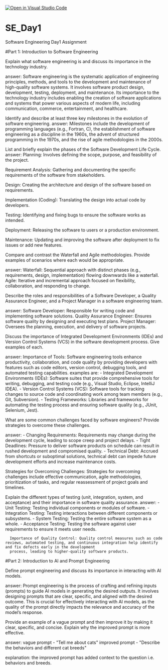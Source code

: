 [![Open in Visual Studio Code](https://classroom.github.com/assets/open-in-vscode-2e0aaae1b6195c2367325f4f02e2d04e9abb55f0b24a779b69b11b9e10269abc.svg)](https://classroom.github.com/online_ide?assignment_repo_id=15566359&assignment_repo_type=AssignmentRepo)
# SE_Day1
Software Engineering Day1 Assignment

#Part 1: Introduction to Software Engineering

Explain what software engineering is and discuss its importance in the technology industry.

answer: Software engineering is the systematic application of engineering principles, methods, and tools to the development and maintenance of high-quality software systems. It involves software product design, development, testing, deployment, and maintenance.
Its importance to the technology industry includes enabling the creation of software applications and systems that power various aspects of modern life, including communication, commerce, entertainment, and healthcare.

 

Identify and describe at least three key milestones in the evolution of software engineering.
answer: Milestones include the development of programming languages (e.g., Fortran, C), the establishment of software engineering as a discipline in the 1960s, the advent of structured programming in the 1970s, and the rise of agile methodologies in the 2000s.



List and briefly explain the phases of the Software Development Life Cycle.
answer: Planning: Involves defining the scope, purpose, and feasibility of the project.

Requirement Analysis: Gathering and documenting the specific requirements of the software from stakeholders.

Design: Creating the architecture and design of the software based on requirements.

Implementation (Coding): Translating the design into actual code by developers.

Testing: Identifying and fixing bugs to ensure the software works as intended.

Deployment: Releasing the software to users or a production environment.

Maintenance: Updating and improving the software after deployment to fix issues or add new features.


Compare and contrast the Waterfall and Agile methodologies. Provide examples of scenarios where each would be appropriate.

answer: Waterfall: Sequential approach with distinct phases (e.g., requirements, design, implementation) flowing downwards like a waterfall.
        Agile: Iterative and incremental approach focused on flexibility, collaboration, and responding to change.


Describe the roles and responsibilities of a Software Developer, a Quality Assurance Engineer, and a Project Manager in a software engineering team.

answer:  Software Developer: Responsible for writing code and implementing software solutions.
         Quality Assurance Engineer: Ensures software quality by designing and executing test plans.
         Project Manager: Oversees the planning, execution, and delivery of software projects.



Discuss the importance of Integrated Development Environments (IDEs) and Version Control Systems (VCS) in the software development process. Give examples of each.

answer: Importance of Tools: Software engineering tools enhance productivity, collaboration, and code quality by providing developers with features such as code editors, version control, debugging tools, and automated testing capabilities.
examples are: - Integrated Development Environments (IDEs): Software suites that provide comprehensive tools for writing, debugging, and testing code (e.g., Visual Studio, Eclipse, 
               IntelliJ IDEA).
              - Version Control Systems (VCS): Software tools for tracking changes to source code and coordinating work among team members (e.g., Git, Subversion).
              - Testing Frameworks: Libraries and frameworks for automating the testing process and ensuring software quality (e.g., JUnit, Selenium, Jest).


What are some common challenges faced by software engineers? Provide strategies to overcome these challenges.

answer: - Changing Requirements: Requirements may change during the development cycle, leading to scope creep and project delays.
        - Tight Deadlines: Pressure to deliver software products on schedule can result in rushed development and compromised quality.
        - Technical Debt: Accrued from shortcuts or suboptimal solutions, technical debt can impede future development efforts and increase maintenance costs.
 
  Strategies for Overcoming Challenges: Strategies for overcoming challenges include effective communication, agile methodologies, prioritization of tasks, and regular reassessment of 
  project goals and timelines.



Explain the different types of testing (unit, integration, system, and acceptance) and their importance in software quality assurance.
answer: - Unit Testing: Testing individual components or modules of software.
        - Integration Testing: Testing interactions between different components or subsystems.
        - System Testing: Testing the entire software system as a whole.
        - Acceptance Testing: Testing the software against user requirements to ensure it meets user needs.
        
      Importance of Quality Control: Quality control measures such as code reviews, automated testing, and continuous integration help identify and fix defects early in the development 
      process, leading to higher-quality software products.

        


#Part 2: Introduction to AI and Prompt Engineering


Define prompt engineering and discuss its importance in interacting with AI models.

answer: Prompt engineering is the process of crafting and refining inputs (prompts) to guide AI models in generating the desired outputs. It involves designing prompts that are clear, specific, and aligned with the desired outcome. This is crucial for effectively interacting with AI models, as the quality of the prompt directly impacts the relevance and accuracy of the model’s response.



Provide an example of a vague prompt and then improve it by making it clear, specific, and concise. Explain why the improved prompt is more effective.

answer: 
vague prompt - "Tell me about cats"
improved prompt - "Describe the behaviors and different cat breeds"

explanation: the improved prompt has added context to the question i.e. behaviors and breeds.
